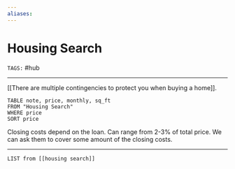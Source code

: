 ```yaml
---
aliases: 
---
```

# Housing Search
`TAGS:` #hub 

---
[[There are multiple contingencies to protect you when buying a home]]. 


```dataview
TABLE note, price, monthly, sq_ft
FROM "Housing Search"
WHERE price
SORT price
```

Closing costs depend on the loan. Can range from 2-3% of total price. We can ask them to cover some amount of the closing costs. 

---
```dataview
LIST from [[housing search]]
```